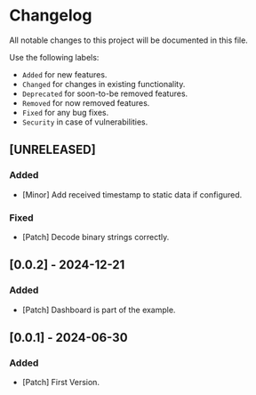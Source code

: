 # Changelog

All notable changes to this project will be documented in this file.

Use the following labels:

- `Added` for new features.
- `Changed` for changes in existing functionality.
- `Deprecated` for soon-to-be removed features.
- `Removed` for now removed features.
- `Fixed` for any bug fixes.
- `Security` in case of vulnerabilities.

## [UNRELEASED]

### Added

- [Minor] Add received timestamp to static data if configured.

### Fixed

- [Patch] Decode binary strings correctly.

## [0.0.2] - 2024-12-21

### Added

- [Patch] Dashboard is part of the example.

## [0.0.1] - 2024-06-30

### Added

- [Patch] First Version.
